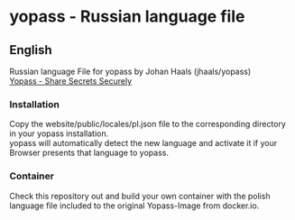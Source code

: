 # yopass - Russian language file

<H2>English</H2>
Russian language File for yopass by Johan Haals (jhaals/yopass)<br>
<a href="https://github.com/jhaals/yopass">Yopass - Share Secrets Securely</a>

<h3>Installation</h3>
Copy the website/public/locales/pl.json file to the corresponding directory in your yopass installation.<br>
yopass will automatically detect the new language and activate it if your Browser presents that language to yopass.

<h3>Container</h3>
Check this repository out and build your own container with the polish language file included to the original Yopass-Image from docker.io.
